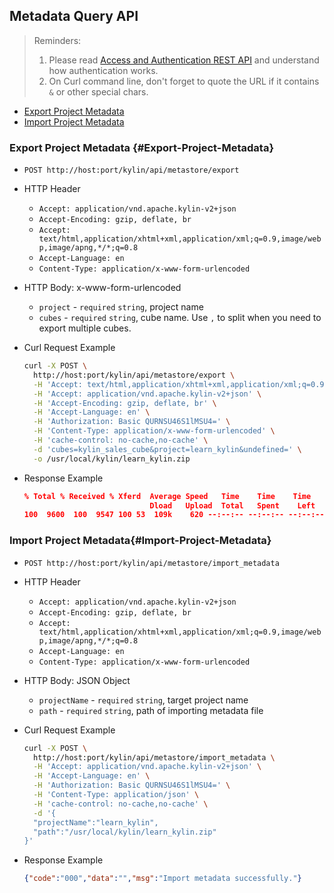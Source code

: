 ## Metadata Query API

> Reminders:
>
> 1. Please read [Access and Authentication REST API](authentication.en.md) and understand how authentication works.
> 2. On Curl command line, don't forget to quote the URL if it contains `&` or other special chars.



* [Export Project Metadata](#Export-Project-Metadata)
* [Import Project Metadata](#Import-Project-Metadata)



### Export Project Metadata {#Export-Project-Metadata}

- `POST http://host:port/kylin/api/metastore/export`
- HTTP Header
  - `Accept: application/vnd.apache.kylin-v2+json`
  - `Accept-Encoding: gzip, deflate, br` 
  - `Accept: text/html,application/xhtml+xml,application/xml;q=0.9,image/webp,image/apng,*/*;q=0.8`
  - `Accept-Language: en`
  - `Content-Type: application/x-www-form-urlencoded`
- HTTP Body: x-www-form-urlencoded
  - `project` - `required` `string`, project name
  - `cubes` - `required` `string`, cube name. Use `,` to split when you need to export multiple cubes.


- Curl Request Example

  ```sh
  curl -X POST \
    http://host:port/kylin/api/metastore/export \
    -H 'Accept: text/html,application/xhtml+xml,application/xml;q=0.9,image/webp,image/apng,*/*;q=0.8' \
    -H 'Accept: application/vnd.apache.kylin-v2+json' \
    -H 'Accept-Encoding: gzip, deflate, br' \
    -H 'Accept-Language: en' \
    -H 'Authorization: Basic QURNSU46S1lMSU4=' \
    -H 'Content-Type: application/x-www-form-urlencoded' \
    -H 'cache-control: no-cache,no-cache' \
    -d 'cubes=kylin_sales_cube&project=learn_kylin&undefined=' \
    -o /usr/local/kylin/learn_kylin.zip
  ```


- Response Example

  ```json
  % Total % Received % Xferd  Average Speed   Time    Time    Time  	Current
                              Dload   Upload  Total   Spent    Left  	Speed
  100  9600  100  9547 100 53  109k    620 --:--:-- --:--:-- --:--:--  109k
  ```


### Import Project Metadata{#Import-Project-Metadata}

- `POST http://host:port/kylin/api/metastore/import_metadata`
- HTTP Header
  - `Accept: application/vnd.apache.kylin-v2+json`
  - `Accept-Encoding: gzip, deflate, br` 
  - `Accept: text/html,application/xhtml+xml,application/xml;q=0.9,image/webp,image/apng,*/*;q=0.8`
  - `Accept-Language: en`
  - `Content-Type: application/x-www-form-urlencoded`
- HTTP Body: JSON Object
  - `projectName` - `required` `string`, target project name
  - `path` - `required` `string`, path of importing metadata file

- Curl Request Example

  ```sh
  curl -X POST \
    http://host:port/kylin/api/metastore/import_metadata \
    -H 'Accept: application/vnd.apache.kylin-v2+json' \
    -H 'Accept-Language: en' \
    -H 'Authorization: Basic QURNSU46S1lMSU4=' \
    -H 'Content-Type: application/json' \
    -H 'cache-control: no-cache,no-cache' \
    -d '{
  	"projectName":"learn_kylin",
  	"path":"/usr/local/kylin/learn_kylin.zip"
  }'
  ```

* Response Example

  ```json
  {"code":"000","data":"","msg":"Import metadata successfully."}
  ```